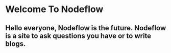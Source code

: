 # Welcome To Nodeflow
## Hello everyone, Nodeflow is the future. Nodeflow is a site to ask questions you have or to write blogs.